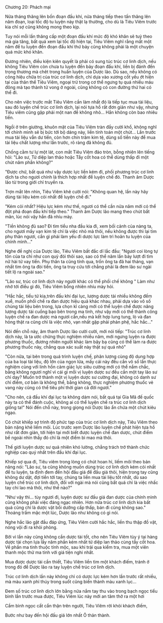 




Chương 20: Phách mại


Nửa tháng thăng lên bốn đoạn đấu khí, nửa tháng tiếp theo tấn thăng lên năm đoạn, loại tốc độ tu luyện này thật lạ thường, cho dù là Tiêu Viêm trước kia chỉ sợ cũng không mong theo kịp.

Tuy nói mỗi lần thăng cấp một đoạn đấu khí mức độ khó khăn sẽ tuỳ theo mà gia tăng, bất quá xem lại tốc độ hiện tại, Tiêu Viêm nghĩ rằng mất một năm để tu luyện đến đoạn đấu khí thứ bảy cũng không phải là một chuyện quá mức khó khăn.

Đương nhiên, điều kiện kiên quyết là phải có sung túc trúc cơ linh dịch, nếu không Tiêu Viêm còn chưa tu luyện đến bảy đoạn đấu khí, liền bị đánh đến trọng thương mà chêt trong huấn luyện của Dược lão. Dù sao, nếu không có công hiệu chữa trị của trúc cơ linh dịch, chỉ dựa vào xương cốt yếu ớt hiện tại của thân thể Tiêu Viêm, ngoại trừ trong cơ thể ngưng tụ quá nhiều máu đông mà tạo thành tử vong ở ngoài, cũng không có con đường thứ hai có thể đi.

Cho nên việc trước mắt Tiêu Viêm cần làm nhất đó là tiếp tục mua tài liệu, sau đó luyện chế trúc cơ linh dịch, lại nói tựa hồ rất đơn giản như vậy, nhưng Tiêu viêm cũng gặp phải một nan đề không nhỏ... Hắn không còn bao nhiêu tiền.

Ngồi ở trên giường, khuôn mặt của Tiêu Viêm tràn đầy cười khổ, không nghĩ tới chính mình sẽ bị bức tới bộ dáng này, liền tính toán một chút... Lần trước mua tài liệu vẫn dư tiền, còn hơn chín trăm kim tệ, dùng số tiền này để mua tài liệu chất lượng như lần trước, rõ ràng đã không đủ.

Chống cằm tư lự một lát, con mắt Tiêu Viêm đảo tròn, bỗng nhiên lên tiếng hỏi: "Lão sư, Tử diệp lan thảo hoặc Tẩy cốt hoa có thể dùng thấp đi một chút năm phần không?"

"Được chứ, bất quá như vậy dược lực liền kém đi, phối phương trúc cơ linh dịch ta cho ngươi chính là thích hợp nhất để luyện chế đó. Thanh âm Dược lão từ trong giới chỉ truyền ra.

Trợn mắt lên nhìn, Tiêu Viêm khẽ cười nói: "Không quan hệ, lần này hãy dùng tài liệu kém cỏi nhất để luyện chế đi."

"Kém cỏi nhất? Hiệu lực kém như thế, ngươi có thể cần nửa năm mới có thể đột phá đoạn đấu khí tiếp theo." Thanh âm Dược lão mang theo chút bất mãn, lúc nói vậy hắn đã nhíu mày.

"Tiền không đủ sao? Đi tìm tiểu nha đầu kia đi, xem bối cảnh của nàng ta, cho ngươi mấy vạn kim tệ chỉ là việc nhỏ mà thôi, nếu không được thì lại tìm phụ thân ngươi, cần gì phải làm yếu đi dược lực làm trì hoãn tu luyện của chính mình..."

Nghe đề nghị của Dược lão, Tiêu Viêm bất đắc dĩ lắc đầu: "Ngươi coi lòng tự tôn của ta chỉ như con quỷ đói thôi sao, sao có thể năm lần bảy lượt đi tìm nữ hài tử vay tiền. Phụ thân ta cũng tính qua, trốn ông ta đã hai tháng, vạn nhất tìm ông ta đòi tiền, ông ta truy cứu tới chẳng phải là đem lão sư ngài tiết lộ ra ngoài sao."

"Lão sư, trúc cơ linh dịch này người khác có thể phối chế không " Làm như nhớ tới điều gì đó, Tiêu Viêm bỗng nhiên nhíu mày hỏi.

"Hắc hắc, tiểu tử kia,trên đấu khí đại lục, lượng dược tài nhiều không đếm xuể, muốn phối chế ra đan dược hiệu quả khác nhau, phải dựa vào vô số chủng tài liệu bên trong, lựa chọn kĩ càng mới có thể luyện chế được năng lượng dược tài cuồng bạo bên trong ma tinh, như vậy mới có thể thành công luyện chế ra đan dược mà ngươi cần,nếu mà kết hợp lung tung, lò và đan hỏng thật ra cũng chỉ là việc nhỏ, vạn nhất gặp phải phản phệ, hắc hắc…"

Nói đến chỗ này, âm thanh Dược lão cười cười, mới nói tiếp: "Trúc cơ linh dịch này, là ta ước chừng thực nghiệm nhiều năm, mới ngưng luyện ra được phương thuốc, đương nhiên người khác làm bậy bạ cũng có thể làm ra được phương thuốc này, chẳng qua xác suất này thật sự quá nhỏ"

"Còn nữa, tại bên trong quá trình luyện chế, phân lượng cùng độ dung hợp của ba loại tài liệu, độ lớn của ngọn lửa, mấy cái này đều cần vô số lần thực nghiệm cùng với linh hồn cảm giác lực siêu cường mới có thể nắm chắc, bằng không ngươi nghĩ vì cái gì mỗi vị luyện dược sư đều cần một tay lão sư chỉ dạy? Muốn trở thành một vị luyện dược sư cường đại, không có danh sư chỉ điểm, cơ bản là không thể, bằng không, thực nghiệm phương thuốc vẻ vang này cũng có thể tiêu phí thời gian cả đời ngươi."

"Cho nên, cả đấu khí đại lục ta không dám nói, bất quá tại Gia Mã đế quốc này ta có thể đánh cuộc, không ai có thể luyện chế ra trúc cơ linh dịch giống ta!" Nói đến chỗ này, trong giọng nói Dược lão ẩn chứa một chút kiêu ngạo.

Có chút khiếp sợ trình độ phức tạp của trúc cơ linh dịch này, Tiêu Viêm theo bản năng khẽ liếm môi. Lúc trước xem Dược lão luyện chế phát hiện tựa hồ như rất đơn giản, tới hiện tại mới biết được luyện chế đan dược, chút điểm bề ngoài nhìn thấy đó chỉ là một điểm bì mao mà thôi.

Thế giới luyện dược sư quả nhiên khó lường, chẳng trách trở thành chức nghiệp cao quý nhất trên đấu khí đại lục.

Khiếp sợ qua đi, Tiêu viêm trong lòng có chút hoan hỉ, liếm môi theo bản năng nói: "Lão sư, ta cũng không muốn dùng trúc cơ linh dịch kém cỏi nhất để tu luyện, ta định đem đến hội đấu giá để đấu giá thôi, hiện trong tay cũng không dư dật, đợi tiền tới tay, chúng ta liền mua tài liệu tốt nhất, dù sao luyện chế trúc cơ linh dịch, đối với ngài mà nói cũng bất quá chỉ là việc nhấc tay chi lao mà thôi, như thế nào?"

"Như vậy thì... tùy ngươi đi, luyện dược sư đấu giá đan dược của chính mình cũng không phải việc đáng ngạc nhiên. Hơn nữa trúc cơ linh dịch kia bất quá cũng chỉ là dược vật bồi dưỡng cấp thấp, bán đi cũng không sao." Thoáng trầm mặc một lúc, Dược lão như không có gì nói.

Nghe hắc lão gật đầu đáp ứng, Tiêu Viêm cười hắc hắc, liền thu thập đồ vật, nóng vội đi ra khỏi phòng.

Bởi vì lần này cũng không cần dược tài tốt, cho nên Tiêu Viêm tùy ý tại hàng dược tài chọn lựa lấy năm phần kém nhất tử diệp lan thảo cùng tẩy cốt hoa. Về phần ma tinh thuộc tính mộc, sau khi trải qua kiểm tra, mua một viên thanh mộc thử ma tinh với giá tiện nghi nhất.

Mua được dược tài cần thiết, Tiêu Viêm liền tìm một khách điếm, tránh ở trong đó để Dược lão ra tay luyện chế trúc cơ linh dịch.

Trúc cơ linh dịch lần này không chỉ có dược lực kém hơn lần trước rất nhiều, mà màu xanh phỉ thúy trong suốt cũng biến thành màu xanh lục...

Đem số trúc cơ linh dịch lớn bằng nửa nắm tay thu vào trong bạch ngọc tiểu bình lần trước mua được, Tiêu Viêm lúc này mới an tâm thở ra một hơi

Cầm bình ngọc cất cẩn thận trên người, Tiêu Viêm rời khỏi khách điếm,

Bước như bay đến hội đấu giá lớn nhất Ô thản thành.




